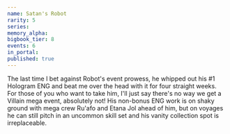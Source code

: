 ```yaml
---
name: Satan's Robot
rarity: 5
series:
memory_alpha:
bigbook_tier: 8
events: 6
in_portal:
published: true
---
```


The last time I bet against Robot's event prowess, he whipped out his #1 Hologram ENG and beat me over the head with it for four straight weeks. For those of you who want to take him, I'll just say there's no way we get a Villain mega event, absolutely not! His non-bonus ENG work is on shaky ground with mega crew Ru'afo and Etana Jol ahead of him, but on voyages he can still pitch in an uncommon skill set and his vanity collection spot is irreplaceable.
